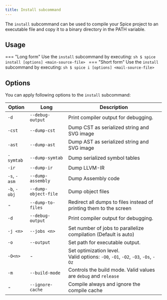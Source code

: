 ```yaml
---
title: Install subcommand
---
```


The `install` subcommand can be used to compile your Spice project to an executable file and copy it to a binary directory in the PATH variable.

## Usage
=== "Long form"
    Use the `install` subcommand by executing:
    ```sh
    $ spice install [options] <main-source-file>
    ```
=== "Short form"
    Use the `install` subcommand by executing:
    ```sh
    $ spice i [options] <mail-source-file>
    ```

## Options
You can apply following options to the `install` subcommand:

| Option       | Long                 | Description                                                                          |
|--------------|----------------------|--------------------------------------------------------------------------------------|
| `-d`         | `--debug-output`     | Print compiler output for debugging.                                                 |
| `-cst`       | `--dump-cst`         | Dump CST as serialized string and SVG image                                          |
| `-ast`       | `--dump-ast`         | Dump AST as serialized string and SVG image                                          |
| `-symtab`    | `--dump-symtab`      | Dump serialized symbol tables                                                        |
| `-ir`        | `--dump-ir`          | Dump LLVM-IR                                                                         |
| `-s`, `-asm` | `--dump-assembly`    | Dump Assembly code                                                                   |
| `-b`, `-obj` | `--dump-object-file` | Dump object files                                                                    |
| -            | `--dump-to-files`    | Redirect all dumps to files instead of printing them to the screen                   |
| `-d`         | `--debug-output`     | Print compiler output for debugging.                                                 |
| `-j <n>`     | `--jobs <n>`         | Set number of jobs to parallelize compilation (Default is auto)                      |
| `-o`         | `--output`           | Set path for executable output.                                                      |
| `-O<n>`      | -                    | Set optimization level. <br> Valid options: `-O0`, `-O1`, `-O2`, `-O3`, `-Os`, `-Oz` |
| `-m`         | `--build-mode`       | Controls the build mode. Valid values are `debug` and `release`                      |
| -            | `--ignore-cache`     | Compile always and ignore the compile cache                                          |